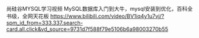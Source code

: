 尚硅谷MYSQL学习视频
MySQL数据库入门到大牛，mysql安装到优化，百科全书级，全网天花板
https://www.bilibili.com/video/BV1iq4y1u7vj/?spm_id_from=333.337.search-card.all.click&vd_source=9731d7f588f79e5106b6a98003270b55